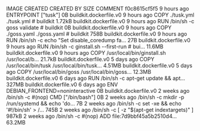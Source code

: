 IMAGE               CREATED             CREATED BY                                      SIZE                COMMENT
f0c8615cf5f5        9 hours ago         ENTRYPOINT ["tusk"]                             0B                  buildkit.dockerfile.v0
<missing>           9 hours ago         COPY ./tusk.yml ./tusk.yml # buildkit           1.72kB              buildkit.dockerfile.v0
<missing>           9 hours ago         RUN /bin/sh -c goss validate # buildkit         0B                  buildkit.dockerfile.v0
<missing>           9 hours ago         COPY ./goss.yaml ./goss.yaml # buildkit         758B                buildkit.dockerfile.v0
<missing>           9 hours ago         RUN /bin/sh -c echo "Set disable_coredump fa…   27B                 buildkit.dockerfile.v0
<missing>           9 hours ago         RUN /bin/sh -c ginstall.sh --first-run # bui…   11.6MB              buildkit.dockerfile.v0
<missing>           9 hours ago         COPY /usr/local/bin/ginstall.sh /usr/local/b…   21.7kB              buildkit.dockerfile.v0
<missing>           5 days ago          COPY /usr/local/bin/tusk /usr/local/bin/tusk…   4.51MB              buildkit.dockerfile.v0
<missing>           5 days ago          COPY /usr/local/bin/goss /usr/local/bin/goss…   12.3MB              buildkit.dockerfile.v0
<missing>           6 days ago          RUN /bin/sh -c apt-get update         && apt…   327MB               buildkit.dockerfile.v0
<missing>           6 days ago          ENV DEBIAN_FRONTEND=noninteractive              0B                  buildkit.dockerfile.v0
<missing>           2 weeks ago         /bin/sh -c #(nop)  CMD ["/bin/bash"]            0B
<missing>           2 weeks ago         /bin/sh -c mkdir -p /run/systemd && echo 'do…   7B
<missing>           2 weeks ago         /bin/sh -c set -xe   && echo '#!/bin/sh' > /…   745B
<missing>           2 weeks ago         /bin/sh -c [ -z "$(apt-get indextargets)" ]     987kB
<missing>           2 weeks ago         /bin/sh -c #(nop) ADD file:7d9bbf45a5b2510d4…   63.2MB
